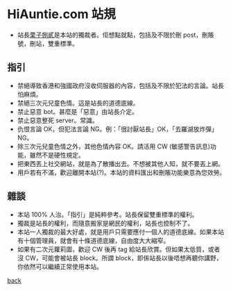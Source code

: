 # HiAuntie.com 站規

* 站長[栗子捌貳](https://hiauntie.com/@luzi82)是本站的獨裁者。佢想點就點，包括及不限於刪 post，刪賬號，刪站，雙重標準。

## 指引

* 禁絕導致香港和強國政府沒收伺服器的內容，包括及不限於犯法的言論。站長怕麻煩。
* 禁絕三次元兒童色情。這是站長的道德底線。
* 禁止惡意 bot。甚麼是「惡意」由站長介定。
* 禁止惡意整死 server。常識。
* 仇恨言論 OK，但犯法言論 NG。例：「很討厭站長」OK，「去羅湖放炸彈」NG。
* 除三次元兒童色情之外，其他色情內容 OK。請活用 CW (敏感警告訊息)功能，雖然不是硬性規定。
* 把東西丟上社交網站，就是為了散播出去。不想被其他人知，就不要丟上網。
* 用戶若有不滿，歡迎離開本站(?)。本站的資料匯出和刪賬功能樂意為您效勞。

## 雜談

* 本站 100% 人治。「指引」是純粹參考。站長保留雙重標準的權利。
* 獨裁是站長的權利，而隨意搬家是網民的權利，站長也控制不了。
* 本站一人獨裁的最大好處，就是用戶只需要應付一個人的道德底線。如果本站有十個管理員，就會有十條道德底線，自由度大大縮窄。
* 如果有二次元蘿莉圖，歡迎 CW 後再 tag 給站長欣賞。但如果太低質，或者沒 CW，可能會被站長 block。所謂 block，即係站長以後唔想再聽你講野，你依然可以繼續正常使用本站。

[back](index.md)
